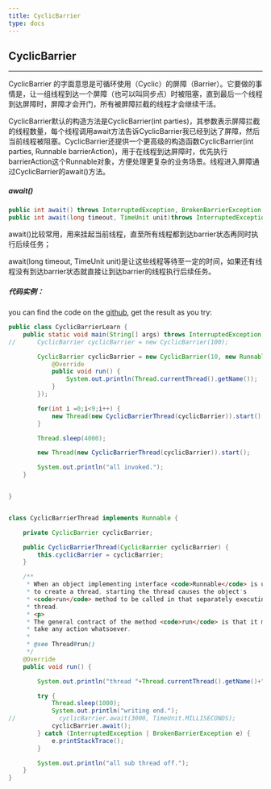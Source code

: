 ```yaml
---
title: CyclicBarrier
type: docs
---
```


## CyclicBarrier

---

CyclicBarrier 的字面意思是可循环使用（Cyclic）的屏障（Barrier）。它要做的事情是，让一组线程到达一个屏障（也可以叫同步点）时被阻塞，直到最后一个线程到达屏障时，屏障才会开门，所有被屏障拦截的线程才会继续干活。

CyclicBarrier默认的构造方法是CyclicBarrier(int parties)，其参数表示屏障拦截的线程数量，每个线程调用await方法告诉CyclicBarrier我已经到达了屏障，然后当前线程被阻塞。CyclicBarrier还提供一个更高级的构造函数CyclicBarrier(int parties, Runnable barrierAction)，用于在线程到达屏障时，优先执行barrierAction这个Runnable对象，方便处理更复杂的业务场景。线程进入屏障通过CyclicBarrier的await()方法。

##### await()
```Java
public int await() throws InterruptedException, BrokenBarrierException {};
public int await(long timeout, TimeUnit unit)throws InterruptedException,BrokenBarrierException,TimeoutException {};
```
await()比较常用，用来挂起当前线程，直至所有线程都到达barrier状态再同时执行后续任务；

await(long timeout, TimeUnit unit)是让这些线程等待至一定的时间，如果还有线程没有到达barrier状态就直接让到达barrier的线程执行后续任务。


##### 代码实例：
you can find the code on the [github][1], get the result as you try:
```Java
public class CyclicBarrierLearn {
    public static void main(String[] args) throws InterruptedException {
//      CyclicBarrier cyclicBarrier = new CyclicBarrier(100);

        CyclicBarrier cyclicBarrier = new CyclicBarrier(10, new Runnable() {
            @Override
            public void run() {
                System.out.println(Thread.currentThread().getName());
            }
        });

        for(int i =0;i<9;i++) {
            new Thread(new CyclicBarrierThread(cyclicBarrier)).start();
        }

        Thread.sleep(4000);

        new Thread(new CyclicBarrierThread(cyclicBarrier)).start();

        System.out.println("all invoked.");
    }


}


class CyclicBarrierThread implements Runnable {

    private CyclicBarrier cyclicBarrier;

    public CyclicBarrierThread(CyclicBarrier cyclicBarrier) {
        this.cyclicBarrier = cyclicBarrier;
    }

    /**
     * When an object implementing interface <code>Runnable</code> is used
     * to create a thread, starting the thread causes the object's
     * <code>run</code> method to be called in that separately executing
     * thread.
     * <p>
     * The general contract of the method <code>run</code> is that it may
     * take any action whatsoever.
     *
     * @see Thread#run()
     */
    @Override
    public void run() {

        System.out.println("thread "+Thread.currentThread().getName()+" is writing data.");

        try {
            Thread.sleep(1000);
            System.out.println("writing end.");
//            cyclicBarrier.await(3000, TimeUnit.MILLISECONDS);
            cyclicBarrier.await();
        } catch (InterruptedException | BrokenBarrierException e) {
            e.printStackTrace();
        }

        System.out.println("all sub thread off.");
    }
}

```

[1]:https://github.com/twentyworld/learn/tree/master/JDKlearn/src/main/java/com/concurrent
